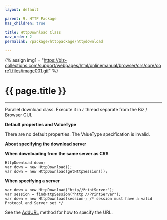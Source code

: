 ```yaml
---
layout: default

parent: 9. HTTP Package
has_children: true

title: HttpDownload Class
nav_order: 2
permalink: /package/httppackage/httpdownload

---
```

{% assign img1 = "https://biz-collections.com/support/webpages/html/onlinemanual/browser/crs/core/core1.files/image001.gif" %}

# {{ page.title }}

---

Parallel download class. Execute it in a thread separate from the Biz / Browser GUI.

**Default properties and ValueType**

There are no default properties. The ValueType specification is invalid.

**About specifying the download server**
 
**When downloading from the same server as CRS**
```
HttpDownload down;
var down = new HttpDownload();
var down = new HttpDownload(getHttpSession());
```

**When specifying a server**
```
var down = new HttpDownload("http//PrintServer");
var session = findHttpSession("http://PrintServer");
var down = new HttpDownload(session); /* session must have a valid Protocol and Server set */ 
```
See the [AddURL]() method for how to specify the URL.